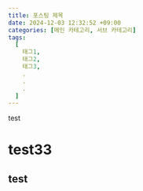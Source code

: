 ```yaml
---
title: 포스팅 제목
date: 2024-12-03 12:32:52 +09:00
categories: [메인 카테고리, 서브 카테고리]
tags:
  [
    태그1,
    태그2,
    태그3,
    .
    .
    .
  ]
---
```

test
# test33

## test
